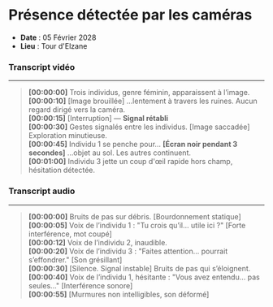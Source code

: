 <div class="col">

# Présence détectée par les caméras

- **Date** : 05 Février 2028
- **Lieu** : Tour d'Elzane

### Transcript vidéo

---

> **[00:00:00]** Trois individus, genre féminin, apparaissent à l’image.  
> **[00:00:10]** [Image brouillée] …lentement à travers les ruines. Aucun regard dirigé vers la caméra.  
> **[00:00:15]** [Interruption] — **Signal rétabli**  
> **[00:00:30]** Gestes signalés entre les individus. [Image saccadée] Exploration minutieuse.  
> **[00:00:45]** Individu 1 se penche pour… **[Écran noir pendant 3 secondes]** …objet au sol. Les autres continuent.  
> **[00:01:00]** Individu 3 jette un coup d'œil rapide hors champ, hésitation détectée.

### Transcript audio

---

> **[00:00:00]** Bruits de pas sur débris. [Bourdonnement statique]  
> **[00:00:05]** Voix de l’individu 1 : "Tu crois qu’il… utile ici ?" [Forte interférence, mot coupé]  
> **[00:00:12]** Voix de l’individu 2, inaudible.  
> **[00:00:20]** Voix de l’individu 3 : "Faites attention… pourrait s’effondrer." [Son grésillant]  
> **[00:00:30]** [Silence. Signal instable] Bruits de pas qui s’éloignent.  
> **[00:00:40]** Voix de l’individu 1, hésitante : "Vous avez entendu… pas seules…" [Interférence sonore]  
> **[00:00:55]** [Murmures non intelligibles, son déformé]

</div>
